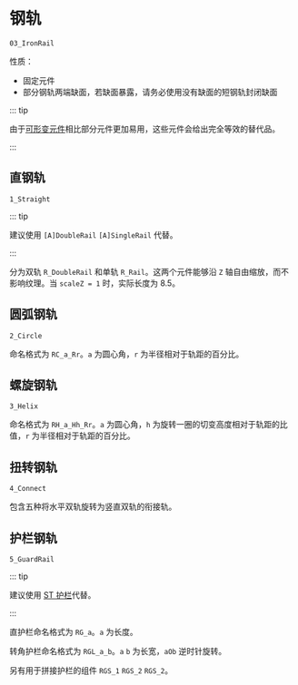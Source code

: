 # 钢轨

`03_IronRail`

性质：

- 固定元件
- 部分钢轨两端缺面，若缺面暴露，请务必使用没有缺面的短钢轨封闭缺面

::: tip

由于[可形变元件](/glossary/adjustable-object.md)相比部分元件更加易用，这些元件会给出完全等效的替代品。

:::

## 直钢轨

`1_Straight`

::: tip

建议使用 `[A]DoubleRail` `[A]SingleRail` 代替。

:::

分为双轨 `R_DoubleRail` 和单轨 `R_Rail`。这两个元件能够沿 `Z` 轴自由缩放，而不影响纹理。当 `scaleZ = 1` 时，实际长度为 8.5。

## 圆弧钢轨

`2_Circle`

命名格式为 `RC_a_Rr`。`a` 为圆心角，`r` 为半径相对于轨距的百分比。

## 螺旋钢轨

`3_Helix`

命名格式为 `RH_a_Hh_Rr`。`a` 为圆心角，`h` 为旋转一圈的切变高度相对于轨距的比值，`r` 为半径相对于轨距的百分比。

## 扭转钢轨

`4_Connect`

包含五种将水平双轨旋转为竖直双轨的衔接轨。

## 护栏钢轨

`5_GuardRail`

::: tip

建议使用 [ST 护栏](/glossary/adjustable-object.md)代替。

:::

直护栏命名格式为 `RG_a`。`a` 为长度。

转角护栏命名格式为 `RGL_a_b`。`a` `b` 为长宽，`aOb` 逆时针旋转。

另有用于拼接护栏的组件 `RGS_1` `RGS_2` `RGS_2`。
